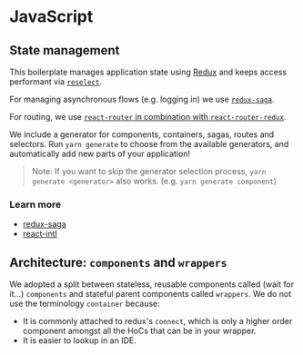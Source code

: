 # JavaScript

## State management

This boilerplate manages application state using [Redux](redux.md) and keeps access performant
via [`reselect`](reselect.md).

For managing asynchronous flows (e.g. logging in) we use [`redux-saga`](https://github.com/redux-saga/redux-saga).

For routing, we use [`react-router` in combination with `react-router-redux`](routing.md).

We include a generator for components, containers, sagas, routes and selectors.
Run `yarn generate` to choose from the available generators, and automatically
add new parts of your application!

> Note: If you want to skip the generator selection process,
  `yarn generate <generator>` also works. (e.g. `yarn generate component`)

### Learn more

- [redux-saga](https://github.com/redux-saga/redux-saga)
- [react-intl](i18n.md)

## Architecture: `components` and `wrappers`

We adopted a split between stateless, reusable components called (wait for it...)
`components` and stateful parent components called `wrappers`. We do not use the
terminology `container` because:

- It is commonly attached to redux's `connect`, which is only a higher order component amongst all the HoCs that can be in your wrapper.
- It is easier to lookup in an IDE.

